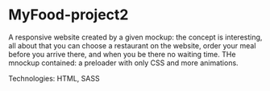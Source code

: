 # MyFood-project2


A responsive website created by a given mockup:
the concept is interesting, all about that you can choose a restaurant on the website, 
order your meal before you arrive there, and when you be there no waiting time. 
THe mnockup contained:
a preloader with only CSS and more animations. 

Technologies: HTML, SASS 
